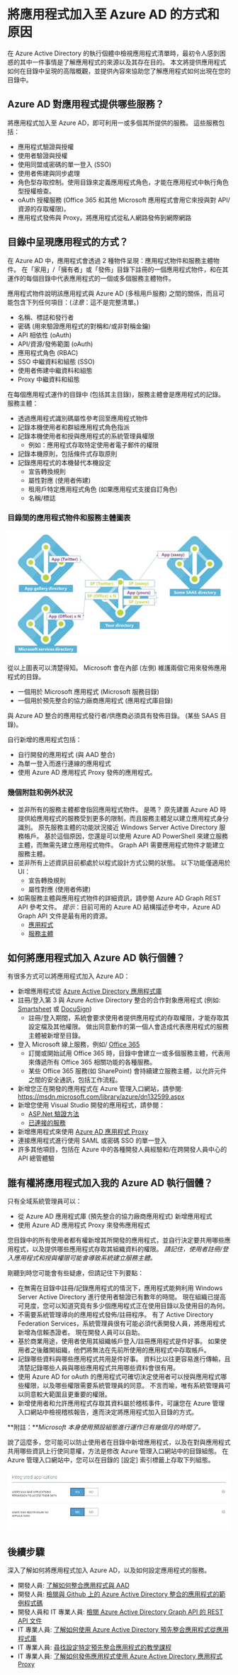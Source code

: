 <properties
   pageTitle="將應用程式加入至 Azure Active Directory 的方式"
   description="本文將說明如何將應用程式加入至 Azure Active Directory 的執行個體。"
   services="active-directory"
   documentationCenter=""
   authors="shoatman"
   manager="kbrint"
   editor=""/>

   <tags
      ms.service="active-directory"
      ms.devlang="na"
      ms.topic="article"
      ms.tgt_pltfrm="na"
      ms.workload="identity"
      ms.date="07/30/2015"
      ms.author="shoatman"/>


# 將應用程式加入至 Azure AD 的方式和原因

在 Azure Active Directory 的執行個體中檢視應用程式清單時，最初令人感到困惑的其中一件事情是了解應用程式的來源以及其存在目的。 本文將提供應用程式如何在目錄中呈現的高階概觀，並提供內容來協助您了解應用程式如何出現在您的目錄中。

## Azure AD 對應用程式提供哪些服務？

將應用程式加入至 Azure AD，即可利用一或多個其所提供的服務。 這些服務包括：

* 應用程式驗證與授權
* 使用者驗證與授權
* 使用同盟或密碼的單一登入 (SSO)
* 使用者佈建與同步處理
* 角色型存取控制。使用目錄來定義應用程式角色，才能在應用程式中執行角色型授權檢查。
* oAuth 授權服務 (Office 365 和其他 Microsoft 應用程式會用它來授與對 API/資源的存取權限)。
* 應用程式發佈與 Proxy。將應用程式從私人網路發佈到網際網路

## 目錄中呈現應用程式的方式？

在 Azure AD 中，應用程式會透過 2 種物件呈現：應用程式物件和服務主體物件。 在「家用」/「擁有者」或「發佈」目錄下註冊的一個應用程式物件，和在其運作的每個目錄中代表應用程式的一個或多個服務主體物件。

應用程式物件說明該應用程式與 Azure AD (多租用戶服務) 之間的關係，而且可能包含下列任何項目：(*注意*：這不是完整清單。)

* 名稱、標誌和發行者
* 密碼 (用來驗證應用程式的對稱和/或非對稱金鑰)
* API 相依性 (oAuth)
* API/資源/發佈範圍 (oAuth)
* 應用程式角色 (RBAC)
* SSO 中繼資料和組態 (SSO)
* 使用者佈建中繼資料和組態
* Proxy 中繼資料和組態

在每個應用程式運作的目錄中 (包括其主目錄)，服務主體會是應用程式的記錄。 服務主體：

* 透過應用程式識別碼屬性參考回至應用程式物件
* 記錄本機使用者和群組應用程式角色指派
* 記錄本機使用者和授與應用程式的系統管理員權限
    * 例如：應用程式存取特定使用者電子郵件的權限
* 記錄本機原則，包括條件式存取原則
* 記錄應用程式的本機替代本機設定
    * 宣告轉換規則
    * 屬性對應 (使用者佈建)
    * 租用戶特定應用程式角色 (如果應用程式支援自訂角色)
    * 名稱/標誌

### 目錄間的應用程式物件和服務主體圖表

![說明應用程式物件和服務主體如何與現有 Azure AD 執行個體共存的圖表。][apps_service_principals_directory]

從以上圖表可以清楚得知。 Microsoft 會在內部 (左側) 維護兩個它用來發佈應用程式的目錄。

* 一個用於 Microsoft 應用程式 (Microsoft 服務目錄)
* 一個用於預先整合的協力廠商應用程式 (應用程式庫目錄)

與 Azure AD 整合的應用程式發行者/供應商必須具有發佈目錄。 (某些 SAAS 目錄)。

自行新增的應用程式包括：

* 自行開發的應用程式 (與 AAD 整合)
* 為單一登入而進行連線的應用程式
* 使用 Azure AD 應用程式 Proxy 發佈的應用程式。

### 幾個附註和例外狀況

* 並非所有的服務主體都會指回應用程式物件。 是嗎？ 原先建置 Azure AD 時提供給應用程式的服務受到更多的限制，而且服務主體足以建立應用程式身分識別。 原先服務主體的功能狀況接近 Windows Server Active Directory 服務帳戶。 基於這個原因，您還是可以使用 Azure AD PowerShell 來建立服務主體，而無需先建立應用程式物件。 Graph API 需要應用程式物件才能建立服務主體。
* 並非所有上述資訊目前都處於以程式設計方式公開的狀態。 以下功能僅適用於 UI：
    * 宣告轉換規則
    * 屬性對應 (使用者佈建)
* 如需服務主體與應用程式物件的詳細資訊，請參閱 Azure AD Graph REST API 參考文件。 *提示*：目前可用的 Azure AD 結構描述參考中，Azure AD Graph API 文件是最有用的資源。
    * [應用程式](https://msdn.microsoft.com/library/azure/dn151677.aspx)
    * [服務主體](https://msdn.microsoft.com/library/azure/dn194452.aspx)


## 如何將應用程式加入 Azure AD 執行個體？

有很多方式可以將應用程式加入 Azure AD：

* 新增應用程式從 [Azure Active Directory 應用程式庫](http://azure.microsoft.com/updates/azure-active-directory-over-1000-apps/)
* 註冊/登入第 3 與 Azure Active Directory 整合的合作對象應用程式 (例如: [Smartsheet](https://app.smartsheet.com/b/home) 或 [DocuSign](https://www.docusign.net/member/MemberLogin.aspx))
    * 註冊/登入期間，系統會要求使用者提供應用程式的存取權限，才能存取其設定檔及其他權限。 做出同意動作的第一個人會造成代表應用程式的服務主體被新增至目錄。
* 登入 Microsoft 線上服務，例如/ [Office 365](http://products.office.com/)
    * 訂閱或開始試用 Office 365 時，目錄中會建立一或多個服務主體，代表用來傳遞所有 Office 365 相關功能的各種服務。
    * 某些 Office 365 服務(如 SharePoint) 會持續建立服務主體，以允許元件之間的安全通訊，包括工作流程。
* 新增您正在開發的應用程式在 Azure 管理入口網站，請參閱: https://msdn.microsoft.com/library/azure/dn132599.aspx
* 新增您使用 Visual Studio 開發的應用程式，請參閱：
    * [ASP.Net 驗證方法](http://www.asp.net/visual-studio/overview/2013/creating-web-projects-in-visual-studio#orgauthoptions)
    * [已連接的服務](http://blogs.msdn.com/b/visualstudio/archive/2014/11/19/connecting-to-cloud-services.aspx)
* 新增應用程式來使用 [Azure AD 應用程式 Proxy](https://msdn.microsoft.com/library/azure/dn768219.aspx)
* 連接應用程式進行使用 SAML 或密碼 SSO 的單一登入
* 許多其他項目，包括在 Azure 中的各種開發人員經驗和/在跨開發人員中心的 API 總管體驗

## 誰有權將應用程式加入我的 Azure AD 執行個體？

只有全域系統管理員可以：

* 從 Azure AD 應用程式庫 (預先整合的協力廠商應用程式) 新增應用程式
* 使用 Azure AD 應用程式 Proxy 來發佈應用程式

您目錄中的所有使用者都有權新增其所開發的應用程式，並自行決定要共用哪些應用程式，以及提供哪些應用程式存取其組織資料的權限。 *請記住，使用者註冊/登入應用程式和授與權限可能會導致系統建立服務主體。*

剛聽到時您可能會有些疑慮，但請記住下列要點：

* 在無需在目錄中註冊/記錄應用程式的情況下，應用程式能夠利用 Windows Server Active Directory 進行使用者驗證已有數年的時間。 現在組織已提高可見度，您可以知道究竟有多少個應用程式正在使用目錄以及使用目的為何。
* 不需要系統管理導向的應用程式發佈/註冊程序。 有了 Active Directory Federation Services，系統管理員很有可能必須代表開發人員，將應用程式新增為信賴憑證者。 現在開發人員可以自助。
* 基於商業用途，使用者使用其組織帳戶登入/註冊應用程式是件好事。 如果使用者之後離開組織，他們將無法在先前所使用的應用程式中存取帳戶。
* 記錄哪些資料與哪些應用程式共用是件好事。 資料比以往更容易進行傳輸，且清楚記錄哪些人員與哪些應用程式共用哪些資料會很有用。
* 使用 Azure AD for oAuth 的應用程式可確切決定使用者可以授與應用程式哪些權限，以及哪些權限需要系統管理員的同意。 不言而喻，唯有系統管理員可以同意較大範圍且更重要的權限。
* 新增使用者和允許應用程式存取其資料屬於稽核事件，可讓您在 Azure 管理入口網站中檢視稽核報告，進而決定將應用程式加入目錄的方式。

**附註：***Microsoft 本身使用預設組態進行運作已有幾個月的時間了。*

說了這麼多，您可能可以防止使用者在目錄中新增應用程式，以及在對與應用程式共用哪些資訊上行使同意權，方法是修改 Azure 管理入口網站中的目錄組態。 在 Azure 管理入口網站中，您可以在目錄的 [設定] 索引標籤上存取下列組態。

![進行整合式應用程式設定的 UI 螢幕擷取畫面][app_settings]



## 後續步驟

深入了解如何將應用程式加入 Azure AD，以及如何設定應用程式的服務。

* 開發人員: [了解如何整合應用程式與 AAD](https://msdn.microsoft.com/library/azure/dn151122.aspx)
* 開發人員: [檢閱與 Github 上的 Azure Active Directory 整合的應用程式的範例程式碼](https://github.com/AzureADSamples)
* 開發人員和 IT 專業人員: [檢閱 Azure Active Directory Graph API 的 REST API 文件](https://msdn.microsoft.com/library/azure/hh974478.aspx)
* IT 專業人員: [了解如何使用 Azure Active Directory 預先整合應用程式從應用程式庫](https://msdn.microsoft.com/library/azure/dn308590.aspx)
* IT 專業人員: [尋找設定特定預先整合應用程式的教學課程](https://msdn.microsoft.com/library/azure/dn893637.aspx)
* IT 專業人員: [了解如何發佈應用程式使用 Azure Active Directory 應用程式 Proxy](https://msdn.microsoft.com/library/azure/dn768219.aspx)



[apps_service_principals_directory]: media/active-directory-how-applications-are-added/HowAppsAreAddedToAAD.jpg 
[app_settings]: media/active-directory-how-applications-are-added/IntegratedAppSettings.jpg 

